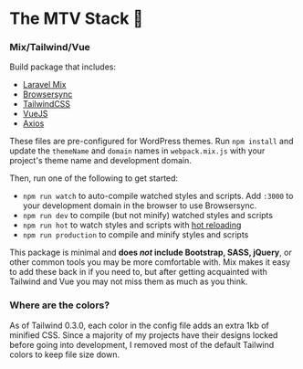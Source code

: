 # The MTV Stack 🎸
### Mix/Tailwind/Vue

Build package that includes:
 * [Laravel Mix](https://github.com/JeffreyWay/laravel-mix)
 * [Browsersync](https://www.npmjs.com/package/browser-sync)
 * [TailwindCSS](https://tailwindcss.com/)
 * [VueJS](https://vuejs.org/)
 * [Axios](https://www.npmjs.com/package/axios)

These files are pre-configured for WordPress themes. Run `npm install` and update the `themeName` and `domain` names in `webpack.mix.js` with your project's theme name and development domain.

Then, run one of the following to get started:

* `npm run watch` to auto-compile watched styles and scripts. Add `:3000` to your development domain in the browser to use Browsersync.
* `npm run dev` to compile (but not minify) watched styles and scripts
* `npm run hot` to watch styles and scripts with [hot reloading](https://github.com/JeffreyWay/laravel-mix/blob/master/docs/hot-module-replacement.md)
* `npm run production` to compile and minify styles and scripts


This package is minimal and **does *not* include Bootstrap, SASS, jQuery**, or other common tools you may be more comfortable with. Mix makes it easy to add these back in if you need to, but after getting acquainted with Tailwind and Vue you may not miss them as much as you think.

### Where are the colors?
As of Tailwind 0.3.0, each color in the config file adds an extra 1kb of minified CSS. Since a majority of my projects have their designs locked before going into development, I removed most of the default Tailwind colors to keep file size down.